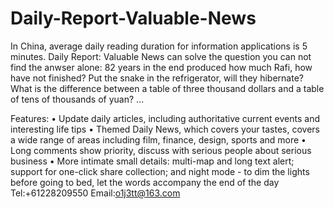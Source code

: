 # Daily-Report-Valuable-News
In China, average daily reading duration for information applications is 5 minutes. Daily Report: Valuable News can solve the question you can not find the anwser alone: 82 years in the end produced how much Rafi, how have not finished? Put the snake in the refrigerator, will they hibernate? What is the difference between a table of three thousand dollars and a table of tens of thousands of yuan? ...

Features:
• Update daily articles, including authoritative current events and interesting life tips
• Themed Daily News, which covers your tastes, covers a wide range of areas including film, finance, design, sports and more
• Long comments show priority, discuss with serious people about serious business
• More intimate small details: multi-map and long text alert; support for one-click share collection; and night mode - to dim the lights before going to bed, let the words accompany the end of the day
Tel:+61228209550
Email:o1j3tt@163.com
